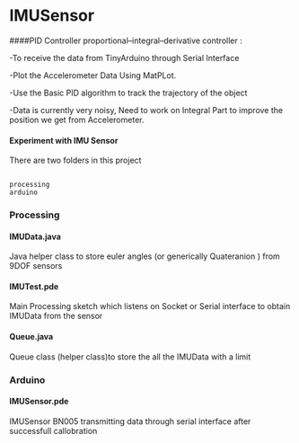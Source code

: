 # IMUSensor

####PID Controller
proportional–integral–derivative controller : 

-To receive the data from TinyArduino through Serial Interface

-Plot the Accelerometer Data Using MatPLot.

-Use the Basic PID algorithm to track the trajectory of the object

-Data is currently very noisy, Need to work on Integral Part to improve the position we get from Accelerometer.

#### Experiment with IMU Sensor 

There are two folders in this project 

````

processing 
arduino 

````


### Processing 

####  IMUData.java	

Java helper class to store euler angles (or generically Quateranion ) from 9DOF sensors 


#### IMUTest.pde	

Main Processing sketch which listens on Socket or Serial interface to obtain IMUData from the sensor 

#### Queue.java
Queue class (helper class)to store the all the IMUData with a limit



### Arduino 

#### IMUSensor.pde 

IMUSensor BN005 transmitting data through serial interface after successfull callobration 







